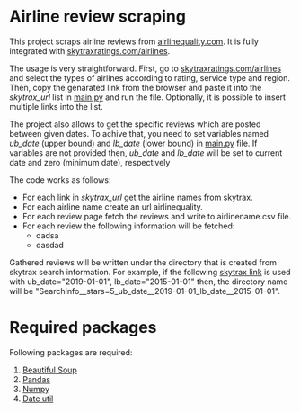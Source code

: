 # Airline review scraping
This project scraps airline reviews from [airlinequality.com](airlinequality.com). It is fully integrated with [skytraxratings.com/airlines](https://skytraxratings.com/airlines).

The usage is very straightforward. First, go to [skytraxratings.com/airlines](https://skytraxratings.com/airlines) and select the types of airlines according to rating, service type and region. Then, copy the genarated link from the browser and paste it into the *skytrax_url* list in [main.py](./Main.py) and run the file. Optionally, it is possible to insert multiple links into the list.

The project also allows to get the specific reviews which are posted between given dates. To achive that, you need to set variables named *ub_date* (upper bound) and *lb_date* (lower bound) in [main.py](./Main.py) file. If variables are not provided then, *ub_date* and *lb_date* will be set to current date and zero (minimum date), respectively

The code works as follows:

* For each link in *skytrax_url* get the airline names from skytrax.
* For each airline name create an url airlinequality.
* For each review page fetch the reviews and write to airlinename.csv file.
* For each review the following information will be fetched:
    * dadsa
    * dasdad
        
Gathered reviews will be written under the directory that is created from skytrax search information. For example, if the following [skytrax link](https://skytraxratings.com/airlines?stars=5) is used with ub_date="2019-01-01", lb_date="2015-01-01" then, the directory name will be "SearchInfo__stars=5_ub_date__2019-01-01_lb_date__2015-01-01".


# Required packages
Following packages are required:

   1. [Beautiful Soup](https://beautiful-soup-4.readthedocs.io/en/latest/)
   2. [Pandas](https://pandas.pydata.org/)
   3. [Numpy](https://numpy.org/)
   4. [Date util](https://dateutil.readthedocs.io/en/stable/) 


